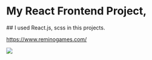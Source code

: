 # My React Frontend Project,
## I used React.js, scss in this projects.

https://www.reminogames.com/


![](https://github.com/Drvex/remino-games/blob/main/2022-08-28%2020-41-53.gif)
